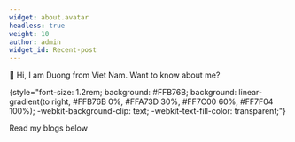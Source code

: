 ```yaml
---
widget: about.avatar
headless: true
weight: 10
author: admin
widget_id: Recent-post
---
```

👋 Hi, I am Duong from Viet Nam. Want to know about me?


{style="font-size: 1.2rem; background: #FFB76B; background: linear-gradient(to right, #FFB76B 0%, #FFA73D 30%, #FF7C00 60%, #FF7F04 100%); -webkit-background-clip: text; -webkit-text-fill-color: transparent;"}

Read my blogs below